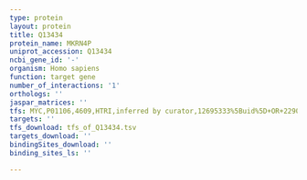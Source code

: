 ```yaml
---
type: protein
layout: protein
title: Q13434
protein_name: MKRN4P
uniprot_accession: Q13434
ncbi_gene_id: '-'
organism: Homo sapiens
function: target gene
number_of_interactions: '1'
orthologs: ''
jaspar_matrices: ''
tfs: MYC,P01106,4609,HTRI,inferred by curator,12695333%5Buid%5D+OR+22900683%5Buid%5D,No
targets: ''
tfs_download: tfs_of_Q13434.tsv
targets_download: ''
bindingSites_download: ''
binding_sites_ls: ''

---
```

